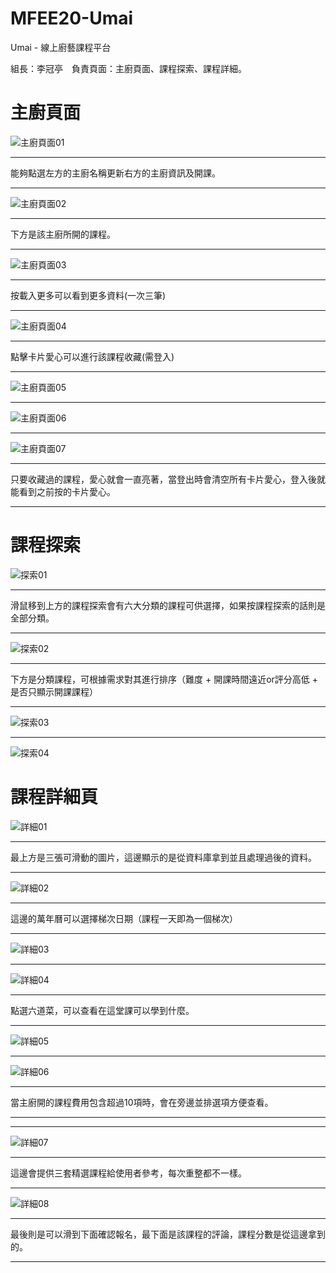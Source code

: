 # MFEE20-Umai
Umai - 線上廚藝課程平台

組長：李冠亭　負責頁面：主廚頁面、課程探索、課程詳細。

<h1>主廚頁面</h1>

![主廚頁面01](https://user-images.githubusercontent.com/90586292/146681714-0b816ac5-7cc9-40ce-9588-7f88d0b9c34a.png)

<hr>
能夠點選左方的主廚名稱更新右方的主廚資訊及開課。
<hr>

![主廚頁面02](https://user-images.githubusercontent.com/90586292/146681747-e832a503-3a3f-4c45-9391-46dd6b01326b.png)

<hr>
下方是該主廚所開的課程。
<hr>

![主廚頁面03](https://user-images.githubusercontent.com/90586292/146681798-2c73d23a-8bce-4ede-908b-947e1e7f372c.png)

<hr>
按載入更多可以看到更多資料(一次三筆)
<hr>

![主廚頁面04](https://user-images.githubusercontent.com/90586292/146681841-663c545d-78ff-4a73-a7af-c80f6428df51.png)

<hr>
點擊卡片愛心可以進行該課程收藏(需登入)
<hr>

![主廚頁面05](https://user-images.githubusercontent.com/90586292/146681928-ad7491c5-f9af-4c01-980b-2fae9bca9420.png)

<hr>

![主廚頁面06](https://user-images.githubusercontent.com/90586292/146681937-1b7c7923-358e-4503-885d-7bea1e0b50d5.png)

<hr>

![主廚頁面07](https://user-images.githubusercontent.com/90586292/146681946-bdbe160c-0681-4dca-827d-1e06ab14ea1b.png)

<hr>
只要收藏過的課程，愛心就會一直亮著，當登出時會清空所有卡片愛心，登入後就能看到之前按的卡片愛心。
<hr>


<h1>課程探索</h1>

![探索01](https://user-images.githubusercontent.com/90586292/146682082-4f8d8693-6538-4fb1-8a32-0dfd6b042f27.png)

<hr>
滑鼠移到上方的課程探索會有六大分類的課程可供選擇，如果按課程探索的話則是全部分類。
<hr>

![探索02](https://user-images.githubusercontent.com/90586292/146682150-c97143fc-4c6c-4086-8bd8-920ed81d0c29.png)

<hr>
下方是分類課程，可根據需求對其進行排序（難度 + 開課時間遠近or評分高低 + 是否只顯示開課課程）
<hr>

![探索03](https://user-images.githubusercontent.com/90586292/146682212-ecf778f6-29fc-41a0-bd62-367f9421300e.png)

<hr>

![探索04](https://user-images.githubusercontent.com/90586292/146682217-e803f343-7325-4374-a7fd-9663c7796338.png)

<h1>課程詳細頁</h1>

![詳細01](https://user-images.githubusercontent.com/90586292/146682231-52c223ab-dd2c-4f60-af67-da7e29a6c05f.png)

<hr>
最上方是三張可滑動的圖片，這邊顯示的是從資料庫拿到並且處理過後的資料。
<hr>

![詳細02](https://user-images.githubusercontent.com/90586292/146682268-78f2f141-0bc2-4ffc-a21d-f36ec7e7cd2c.png)

<hr>
這邊的萬年曆可以選擇梯次日期（課程一天即為一個梯次）
<hr>

![詳細03](https://user-images.githubusercontent.com/90586292/146682291-0477ff89-3a42-4e6b-817e-1238a189e01c.png)

<hr>

![詳細04](https://user-images.githubusercontent.com/90586292/146682296-7f776eb9-7f00-4bd2-966b-5b31997a38e8.png)

<hr>
點選六道菜，可以查看在這堂課可以學到什麼。
<hr>

![詳細05](https://user-images.githubusercontent.com/90586292/146682334-c8907c38-1ffa-402e-b545-6199791c304d.png)

<hr>

![詳細06](https://user-images.githubusercontent.com/90586292/146682340-1d2d723b-8913-416d-94c7-0ea60bc5beec.png)

<hr>
當主廚開的課程費用包含超過10項時，會在旁邊並排選項方便查看。
<hr>

<hr>

![詳細07](https://user-images.githubusercontent.com/90586292/146682376-b3a40055-b3ae-435b-9bdb-d8a4382c7020.png)

<hr>
這邊會提供三套精選課程給使用者參考，每次重整都不一樣。
<hr>

![詳細08](https://user-images.githubusercontent.com/90586292/146682414-4efde22d-e7bb-43cd-9869-0222e4237989.png)

<hr>
最後則是可以滑到下面確認報名，最下面是該課程的評論，課程分數是從這邊拿到的。
<hr>



